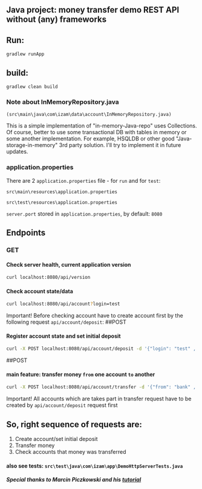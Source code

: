 ## Java project: money transfer demo REST API without (any) frameworks

## Run:
```
gradlew runApp
```
## build:
```
gradlew clean build
```

### Note about InMemoryRepository.java
``````(src\main\java\com\izam\data\account\InMemoryRepository.java)``````

This is a simple implementation of "in-memory-Java-repo" uses Collections.
Of course, better to use some transactional DB with tables in memory or some another
implementation.
For example, HSQLDB or other good "Java-storage-in-memory" 3rd party solution.
I'll try to implement it in future updates.

### application.properties
There are 2 `application.properties` file - for `run` and for `test`:
````
src\main\resources\application.properties
````
````
src\test\resources\application.properties
````
`server.port` stored in `application.properties`, by default: `8080`

## Endpoints
### GET
#### Check server health, current application version
```bash
curl localhost:8080/api/version
```
#### Check account state/data
```bash
curl localhost:8080/api/account?login=test
```
Important! Before checking account have to create account first by the following request `api/account/deposit`:
##POST
#### Register account state and set initial deposit
```bash
curl -X POST localhost:8080/api/account/deposit -d '{"login": "test" , "amount": "50.00"}'
```
##POST
#### main feature: transfer money `from` one account `to` another  
```bash
curl -X POST localhost:8080/api/account/transfer -d '{"from": "bank" , "to": "me", amount": "50.00"}'
```
Important! All accounts which are takes part in transfer request have to be created by `api/account/deposit` request first

## So, right sequence of requests are:
1. Create account/set initial deposit
2. Transfer money
3. Check accounts that money was transferred
#### also see tests: ````src\test\java\com\izam\app\DemoHttpServerTests.java````

##### Special thanks to Marcin Piczkowski and his [tutorial](https://dev.to/piczmar_0/framework-less-rest-api-in-java-1jbl)
 